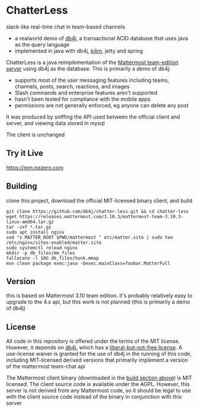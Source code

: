 # ChatterLess

slack-like real-time chat in team-based channels
* a realworld demo of [db4j](https://github.com/db4j/db4j), a transactional ACID database that uses java as the query language
* implemented in java with db4j, [kilim](https://github.com/nqzero/kilim), jetty and spring


ChatterLess is a java reimplementation of the [Mattermost team-edition server](https://github.com/mattermost/mattermost-server) using db4j as the database.
This is primarily a demo of db4j:

* supports most of the user messaging features including teams, channels, posts, search, reactions, and images
* Slash commands and enterprise features aren't supported
* hasn't been tested for compliance with the mobile apps
* permissions are not generally enforced, eg anyone can delete any post

It was produced by sniffing the API used between the official client and server, and viewing data stored in mysql

The client is unchanged

## Try it Live

https://mm.nqzero.com

## Building

clone this project, download the official MIT-licensed binary client, and build

```
git clone https://github.com/db4j/chatter-less.git && cd chatter-less
wget https://releases.mattermost.com/3.10.3/mattermost-team-3.10.3-linux-amd64.tar.gz
tar -zxf *.tar.gz
sudo apt install nginx
sed "s MATTER_ROOT $PWD/mattermost " etc/matter.site | sudo tee /etc/nginx/sites-enabled/matter.site
sudo systemctl reload nginx
mkdir -p db_files/mm_files
fallocate -l 10G db_files/hunk.mmap
mvn clean package exec:java -Dexec.mainClass=foobar.MatterFull
```

## Version

this is based on Mattermost 3.10 team edition.
it's probably relatively easy to upgrade to the 4.x api, but this work is not planned (this is primarily a demo of db4j)



## License

All code in this repository is offered under the terms of the MIT license.
However, it depends on [db4j](https://github.com/db4j/db4j), which has a [liberal-but-not-free license](https://github.com/db4j/pupl).
A use-license waiver is granted for the use of db4j in the running of this code, including MIT-licensed derived versions that primarily implement a version of the  mattermost team-chat api

The Mattermost client binary (downloaded in the [build section above](#Building)) is MIT licensed.
The client source code is available under the AGPL.
However, this server is not derived from any Mattermost code, so it should be legal to use with the client source code instead of the binary in conjunction with this server








